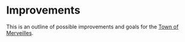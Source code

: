 # Improvements

This is an outline of possible improvements and goals for the [Town of Merveilles](https://merveilles.town).
